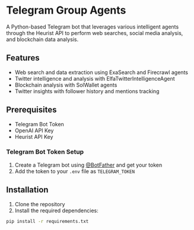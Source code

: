 # Telegram Group Agents

A Python-based Telegram bot that leverages various intelligent agents through the Heurist API to perform web searches, social media analysis, and blockchain data analysis.

## Features

- Web search and data extraction using ExaSearch and Firecrawl agents
- Twitter intelligence and analysis with ElfaTwitterIntelligenceAgent
- Blockchain analysis with SolWallet agents
- Twitter insights with follower history and mentions tracking

## Prerequisites

- Telegram Bot Token
- OpenAI API Key
- Heurist API Key

### Telegram Bot Token Setup
1. Create a Telegram bot using [@BotFather](https://t.me/BotFather) and get your token
2. Add the token to your `.env` file as `TELEGRAM_TOKEN`

## Installation

1. Clone the repository
2. Install the required dependencies:
```bash
pip install -r requirements.txt